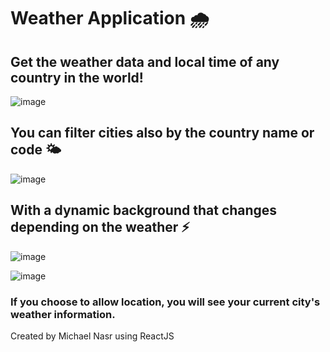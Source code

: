 # Weather Application 🌧️

## Get the weather data and local time of any country in the world!

![image](https://user-images.githubusercontent.com/44876651/171034181-5fed2b12-48e3-4578-8375-221b08962fe0.png)

## You can filter cities also by the country name or code 🌤️
![image](https://user-images.githubusercontent.com/44876651/171034314-7153f409-cda7-42fc-b4bf-02eaca624fd4.png)

## With a dynamic background that changes depending on the weather ⚡

![image](https://user-images.githubusercontent.com/44876651/171034758-b966762d-3fe3-4f09-8f1f-b6f1cce1d92d.png)

![image](https://user-images.githubusercontent.com/44876651/171035022-df3ed3db-137f-4d42-8813-b04dde8eee7a.png)

### If you choose to allow location, you will see your current city's weather information.

Created by Michael Nasr using ReactJS
